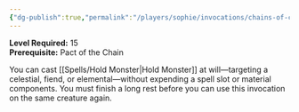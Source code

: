 ```yaml
---
{"dg-publish":true,"permalink":"/players/sophie/invocations/chains-of-carceri/","noteIcon":""}
---
```


**Level Required:** 15  
**Prerequisite:** Pact of the Chain  


You can cast [[Spells/Hold Monster\|Hold Monster]] at will—targeting a celestial, fiend, or elemental—without expending a spell slot or material components. You must finish a long rest before you can use this invocation on the same creature again.